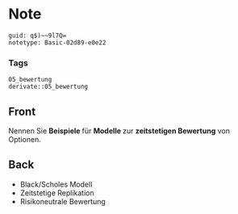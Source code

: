 # Note
```
guid: q$)~~9l7Q=
notetype: Basic-02d89-e0e22
```

### Tags
```
05_bewertung
derivate::05_bewertung
```

## Front
Nennen Sie <b>Beispiele </b>für <b>Modelle </b>zur <b>zeitstetigen Bewertung</b> von Optionen.

## Back
<ul><li>Black/Scholes Modell</li><li>Zeitstetige Replikation</li><li>Risikoneutrale Bewertung</li></ul>
